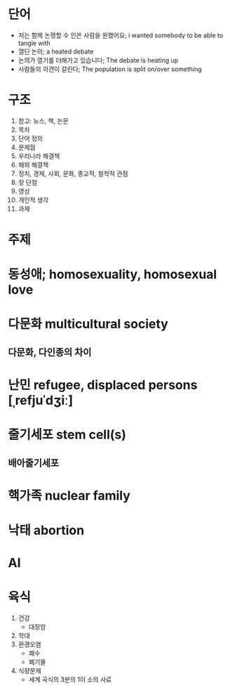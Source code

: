 # 단어
* 저는 함께 논쟁할 수 인쓴 사람을 원했어요; i wanted somebody to be able to tangle with
* 열딘 논의; a heated debate
* 논의가 열기를 더해가고 있습니다; The debate is heating up
* 사람들의 의견이 갈린다; The population is split on/over something 

# 구조
1.  참고: 뉴스, 책, 논문
2.  목차
3. 단어 정의
4. 문제점
5. 우리나라 해결책
6. 해외 해결책
7. 정치, 경제, 사회, 문화, 종교적, 철학적 관점
8. 장 단점
9. 영상
10. 개인적 생각
11. 과제



# 주제

# 동성애; homosexuality, homosexual love

# 다문화 multicultural society
## 다문화, 다인종의 차이

# 난민 refugee, displaced persons [ˌrefjuˈdʒiː]

# 줄기세포 stem cell(s)
## 배아줄기세포

# 핵가족  nuclear family

# 낙태 abortion

# AI

# 육식
1. 건강
	* 대장암
2. 학대
3. 환경오염
	* 폐수
	* 폐기물
4. 식량문제
	* 세계 곡식의 3분의 1이 소의 사료
